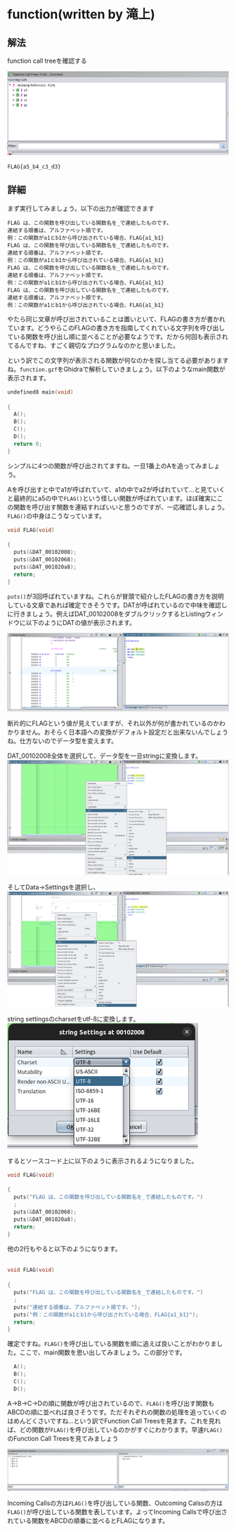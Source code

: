# function(written by 滝上)

## 解法
function call treeを確認する

![alt text](assets/image.png)

`FLAG{a5_b4_c3_d3}`

## 詳細
まず実行してみましょう。以下の出力が確認できます

```
FLAG は、この関数を呼び出している関数名を_で連結したものです。
連結する順番は、アルファベット順です。
例：この関数がa1とb1から呼び出されている場合、FLAG{a1_b1}
FLAG は、この関数を呼び出している関数名を_で連結したものです。
連結する順番は、アルファベット順です。
例：この関数がa1とb1から呼び出されている場合、FLAG{a1_b1}
FLAG は、この関数を呼び出している関数名を_で連結したものです。
連結する順番は、アルファベット順です。
例：この関数がa1とb1から呼び出されている場合、FLAG{a1_b1}
FLAG は、この関数を呼び出している関数名を_で連結したものです。
連結する順番は、アルファベット順です。
例：この関数がa1とb1から呼び出されている場合、FLAG{a1_b1}
```

やたら同じ文章が呼び出されていることは置いといて、FLAGの書き方が書かれています。どうやらこのFLAGの書き方を指南してくれている文字列を呼び出している関数を呼び出し順に並べることが必要なようです。だから何回も表示されてるんですね、すごく親切なプログラムなのかと思いました。

という訳でこの文字列が表示される関数が何なのかを探し当てる必要がありますね。`function.gzf`をGhidraで解析していきましょう。以下のようなmain関数が表示されます。

```c
undefined8 main(void)

{
  A();
  B();
  C();
  D();
  return 0;
}
```

シンプルに4つの関数が呼び出されてますね。一旦1番上のAを追ってみましょう。

Aを呼び出すと中でa1が呼ばれていて、a1の中でa2が呼ばれていて...と見ていくと最終的にa5の中で`FLAG()`という怪しい関数が呼ばれています。ほぼ確実にこの関数を呼び出す関数を連結すればいいと思うのですが、一応確認しましょう。`FLAG()`の中身はこうなっています。

```c
void FLAG(void)

{
  puts(&DAT_00102008);
  puts(&DAT_00102068);
  puts(&DAT_001020a8);
  return;
}
```
`puts()`が3回呼ばれていますね。これらが冒頭で紹介したFLAGの書き方を説明している文章であれば確定できそうです。DATが呼ばれているので中味を確認しに行きましょう。例えばDAT_00102008をダブルクリックするとListingウィンドウに以下のようにDATの値が表示されます。

![alt text](assets/image-1.png)

断片的にFLAGという値が見えていますが、それ以外が何が書かれているのかわかりません。おそらく日本語への変換がデフォルト設定だと出来ないんでしょうね。仕方ないのでデータ型を変えます。

DAT_00102008全体を選択して、データ型を一旦stringに変換します。
![alt text](assets/image-4.png)

そしてData->Settingsを選択し、
![alt text](assets/image-2.png)

string settingsのcharsetをutf-8に変換します。
![alt text](assets/image-3.png)

するとソースコード上に以下のように表示されるようになりました。
```c
void FLAG(void)

{
  puts("FLAG は、この関数を呼び出している関数名を_で連結したものです。")
  ;
  puts(&DAT_00102068);
  puts(&DAT_001020a8);
  return;
}
```

他の2行もやると以下のようになります。

```c

void FLAG(void)

{
  puts("FLAG は、この関数を呼び出している関数名を_で連結したものです。")
  ;
  puts("連結する順番は、アルファベット順です。");
  puts("例：この関数がa1とb1から呼び出されている場合、FLAG{a1_b1}");
  return;
}
```

確定ですね。`FLAG()`を呼び出している関数を順に追えば良いことがわかりました。ここで、main関数を思い出してみましょう。この部分です。

```c
  A();
  B();
  C();
  D();
```

A->B->C->Dの順に関数が呼び出されているので、`FLAG()`を呼び出す関数もABCDの順に並べれば良さそうです。ただそれぞれの関数の処理を追っていくのはめんどくさいですね...という訳でFunction Call Treesを見ます。これを見れば、どの関数が`FLAG()`を呼び出しているのかがすぐにわかります。早速`FLAG()`のFunction Call Treesを見てみましょう

![alt text](assets/image-5.png)

Incoming Callsの方は`FLAG()`を呼び出している関数、Outcoming Calssの方は`FLAG()`が呼び出している関数を表しています。よってIncoming Callsで呼び出されている関数をABCDの順番に並べるとFLAGになります。